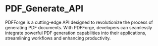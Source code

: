 # PDF_Generate_API
PDFForge is a cutting-edge API designed to revolutionize the process of generating PDF documents. With PDFForge, developers can seamlessly integrate powerful PDF generation capabilities into their applications, streamlining workflows and enhancing productivity.
